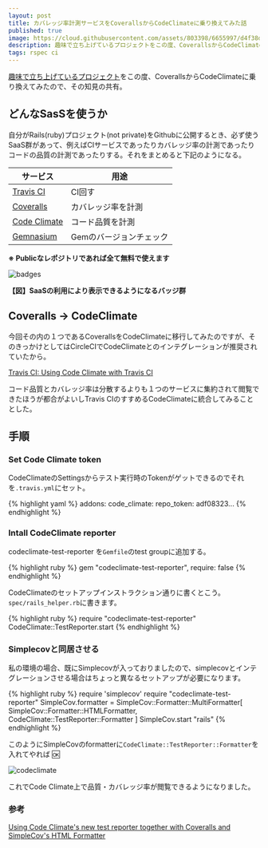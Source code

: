 ```yaml
---
layout: post
title: カバレッジ率計測サービスをCoverallsからCodeClimateに乗り換えてみた話
published: true
image: https://cloud.githubusercontent.com/assets/803398/6655997/d4f38dc4-cb5b-11e4-8663-86fad6baf1f3.png
description: 趣味で立ち上げているプロジェクトをこの度、CoverallsからCodeClimateに乗り換えてみたので、その知見の共有。自分がRails(ruby)プロジェクトをGithubに公開するとき、必ず使うSaaS群があって、例えばCIサービスであったりカバレッジ率の計測であったりコードの品質の計測であったりする。
tags: rspec ci
---
```


[趣味で立ち上げているプロジェクト](https://github.com/toshimaru/Rails-4-Twitter-Clone)をこの度、CoverallsからCodeClimateに乗り換えてみたので、その知見の共有。

## どんなSasSを使うか

自分がRails(ruby)プロジェクト(not private)をGithubに公開するとき、必ず使うSaaS群があって、例えばCIサービスであったりカバレッジ率の計測であったりコードの品質の計測であったりする。それをまとめると下記のようになる。

| サービス | 用途 |
| -------- | ------ |
| [Travis CI](https://travis-ci.org/repositories)  | CI回す |
| [Coveralls](https://coveralls.io/) | カバレッジ率を計測 |
| [Code Climate](https://codeclimate.com/) | コード品質を計測 |
| [Gemnasium](https://gemnasium.com/dashboard) | Gemのバージョンチェック |

**※ Publicなレポジトリであれば全て無料で使えます**

![badges](https://cloud.githubusercontent.com/assets/803398/6694382/558b6f5c-cd1d-11e4-96ff-1e67d5905e83.png)

**【図】SaaSの利用により表示できるようになるバッジ群**

## Coveralls → CodeClimate

今回その内の１つであるCoverallsをCodeClimateに移行してみたのですが、そのきっかけとしてはCircleCIでCodeClimateとのインテグレーションが推奨されていたから。

[Travis CI: Using Code Climate with Travis CI](http://docs.travis-ci.com/user/code-climate/)

コード品質とカバレッジ率は分散するよりも１つのサービスに集約されて閲覧できたほうが都合がよいしTravis CIのすすめるCodeClimateに統合してみることとした。

## 手順

### Set Code Climate token

CodeClimateのSettingsからテスト実行時のTokenがゲットできるのでそれを`.travis.yml`にセット。

{% highlight yaml %}
addons:
  code_climate:
    repo_token: adf08323...
{% endhighlight %}

### Intall CodeClimate reporter

codeclimate-test-reporter を`Gemfile`のtest groupに追加する。

{% highlight ruby %}
gem "codeclimate-test-reporter", require: false
{% endhighlight %}

CodeClimateのセットアップインストラクション通りに書くとこう。`spec/rails_helper.rb`に書きます。

{% highlight ruby %}
require "codeclimate-test-reporter"
CodeClimate::TestReporter.start
{% endhighlight %}

### Simplecovと同居させる

私の環境の場合、既にSimplecovが入っておりましたので、simplecovとインテグレーションさせる場合はちょっと異なるセットアップが必要になります。

{% highlight ruby %}
require 'simplecov'
require "codeclimate-test-reporter"
SimpleCov.formatter = SimpleCov::Formatter::MultiFormatter[
  SimpleCov::Formatter::HTMLFormatter,
  CodeClimate::TestReporter::Formatter
]
SimpleCov.start "rails"
{% endhighlight %}

このようにSimpleCovのformatterに`CodeClimate::TestReporter::Formatter`を入れてやれば :ok:

![codeclimate](https://cloud.githubusercontent.com/assets/803398/6694285/ad01584c-cd1c-11e4-9f29-1589821188da.png)

これでCode Climate上で品質・カバレッジ率が閲覧できるようになりました。

### 参考
[Using Code Climate's new test reporter together with Coveralls and SimpleCov's HTML Formatter](https://coderwall.com/p/vwhuqq/using-code-climate-s-new-test-reporter-together-with-coveralls-and-simplecov-s-html-formatter)
